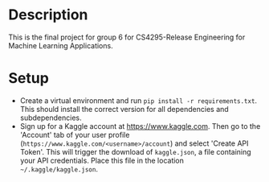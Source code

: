 # Description

This is the final project for group 6 for CS4295-Release Engineering for Machine Learning Applications.

# Setup

- Create a virtual environment and run `pip install -r requirements.txt`. This should install the correct version for all dependencies and subdependencies.
- Sign up for a Kaggle account at https://www.kaggle.com. Then go to the 'Account' tab of your user profile (`https://www.kaggle.com/<username>/account`) and select 'Create API Token'. This will trigger the download of `kaggle.json`, a file containing your API credentials. Place this file in the location `~/.kaggle/kaggle.json`.